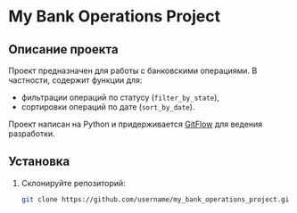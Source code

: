 # My Bank Operations Project

## Описание проекта
Проект предназначен для работы с банковскими операциями. 
В частности, содержит функции для:
- фильтрации операций по статусу (`filter_by_state`),
- сортировки операций по дате (`sort_by_date`).

Проект написан на Python и придерживается [GitFlow](https://datasithu.medium.com/a-gentle-introduction-to-git-flow-7f849c9b7f2) для ведения разработки.

## Установка
1. Склонируйте репозиторий:
   ```bash
   git clone https://github.com/username/my_bank_operations_project.git
